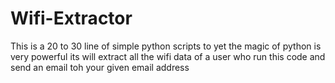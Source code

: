# Wifi-Extractor
This is a 20 to 30 line of simple python scripts to yet the magic of python is very powerful its will extract all the wifi data of a user who run this code and send an email toh your given email address
